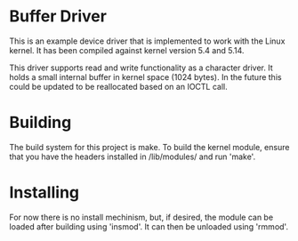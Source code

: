 Buffer Driver
=============

This is an example device driver that is implemented to work with the Linux kernel. It has been compiled against kernel version 5.4 and 5.14.

This driver supports read and write functionality as a character driver. It holds a small internal buffer in kernel space (1024 bytes). In the future this could be updated to be reallocated based on an IOCTL call.

Building
========
The build system for this project is make. To build the kernel module, ensure that you have the headers installed in /lib/modules/ and run 'make'.

Installing
==========
For now there is no install mechinism, but, if desired, the module can be loaded after building using 'insmod'. It can then be unloaded using 'rmmod'.
